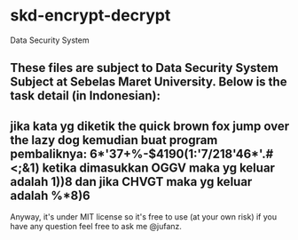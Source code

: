 skd-encrypt-decrypt
===================

Data Security System

These files are subject to Data Security System Subject at Sebelas Maret University.
Below is the task detail (in Indonesian):
----
jika kata yg diketik
	the quick brown fox jump over the lazy dog
kemudian buat program pembaliknya:
	6*'37+%-$4190(1:'7/218'46*'.#<;&1)
ketika dimasukkan
	OGGV maka yg keluar adalah 1))8 dan jika CHVGT maka yg keluar adalah %*8)6
---

Anyway, it's under MIT license so
it's free to use (at your own risk)
if you have any question feel free
to ask me @jufanz.
